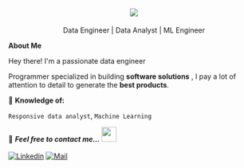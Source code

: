 <h1 align="center">
  <a href="https://git.io/typing-svg">
    <img src="https://readme-typing-svg.herokuapp.com/?lines=Hello,+There!+👋;This+is+Tanay+Malviya...;Nice+to+meet+you!&center=true&size=25">
  </a>
</h1>

<p align='center'>Data Engineer | Data Analyst | ML Engineer</p>

**About Me**
<p align='left'>Hey there! I'm a passionate data engineer</p>
Programmer specialized in building <strong>software solutions</strong> , I pay a lot of attention to detail to generate the <strong>best products</strong>. 
<p></p>

🧐 **Knowledge of:**<br>

`Responsive data analyst`, `Machine Learning`

📝 ***Feel free to contact me...*** <img src="https://media.giphy.com/media/WUlplcMpOCEmTGBtBW/giphy.gif" width="30">
<br>
<br>
[![Linkedin](https://img.shields.io/badge/LinkedIn-Tanay%20Malviya-blue?logo=Linkedin&logoColor=blue&labelColor=black)](https://www.linkedin.com/in/tanay-malviya/)
[![Mail](https://img.shields.io/badge/malviya.ta@northeastern.edu-blue?logo=Gmail&logoColor=blue&labelColor=black)](mailto:malviya.ta@northeastern.edu)
<br>
